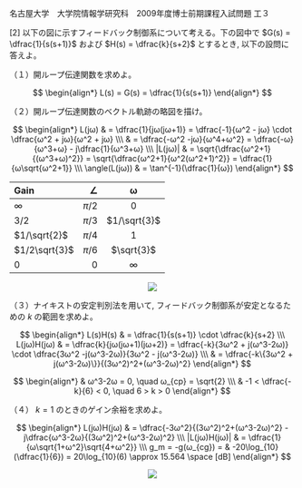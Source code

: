 名古屋大学　大学院情報学研究科　2009年度博士前期課程入試問題 工３

\[2] 以下の図に示すフィードバック制御系について考える。下の図中で $G(s) = \dfrac{1}{s(s+1)}$ および $H(s) = \dfrac{k}{s+2}$ とするとき, 以下の設問に答えよ。

（１）開ループ伝達関数を求めよ。

$$
    \begin{align*}
        L(s) = G(s) = \dfrac{1}{s(s+1)}
    \end{align*}
$$

（２）開ループ伝達関数のベクトル軌跡の略図を描け。

$$
    \begin{align*}
        L(jω) & = \dfrac{1}{jω(jω+1)} = \dfrac{-1}{ω^2 - jω} \cdot \dfrac{ω^2 + jω}{ω^2 + jω} \\\
        & = \dfrac{-ω^2 -jω}{ω^4+ω^2} = \dfrac{-ω}{ω^3+ω} - j\dfrac{1}{ω^3+ω} \\\
        |L(jω)| & = \sqrt{\dfrac{ω^2+1}{(ω^3+ω)^2}} = \sqrt{\dfrac{ω^2+1}{ω^2(ω^2+1)^2}} = \dfrac{1}{ω\sqrt{ω^2+1}} \\\
        \angle(L(jω)) & = \tan^{-1}(\dfrac{1}{ω}) 
    \end{align*}
$$

<center>

| Gain | $\angle$ | ω |
| :-----| ----: | :----: |
| $∞$ | $π/2$ | 0 |
| $3/2$ | $π/3$ | $1/\sqrt{3}$ |
| $1/\sqrt{2}$ | $π/4$ | 1 |
| $1/2\sqrt{3}$ | $π/6$ | $\sqrt{3}$ |
| $0$ | $0$ | ∞ |

</center>

<p align="center">
    <img src="https://gcdnb.pbrd.co/images/XIX51vdjeKU1.png?o=1"/>
</p>

（３）ナイキストの安定判別法を用いて, フィードバック制御系が安定となるための $k$ の範囲を求めよ。

$$
    \begin{align*}
        L(s)H(s) & = \dfrac{1}{s(s+1)} \cdot \dfrac{k}{s+2} \\\
        L(jω)H(jω) & = \dfrac{k}{jω(jω+1)(jω+2)} = \dfrac{-k}{3ω^2 + j(ω^3-2ω)} \cdot  \dfrac{3ω^2 -j(ω^3-2ω)}{3ω^2 - j(ω^3-2ω)} \\\
        & = \dfrac{-k\{3ω^2 + j(ω^3-2ω)\}}{(3ω^2)^2+(ω^3-2ω)^2}
    \end{align*}
$$

$$
    \begin{align*}
        & ω^3-2ω = 0, \quad ω_{cp} = \sqrt{2} \\\
        & -1 < \dfrac{-k}{6} < 0, \quad 6 > k > 0
    \end{align*}
$$

（４） $k = 1$ のときのゲイン余裕を求めよ。

$$
    \begin{align*}
        L(jω)H(jω) & = \dfrac{-3ω^2}{(3ω^2)^2+(ω^3-2ω)^2} - j\dfrac{ω^3-2ω}{(3ω^2)^2+(ω^3-2ω)^2} \\\
        |L(jω)H(jω)| & = \dfrac{1}{ω\sqrt{1+ω^2}\sqrt{4+ω^2}} \\\
        g_m = -g(ω_{cg}) = & -20\log_{10}(\dfrac{1}{6}) = 20\log_{10}(6) \approx 15.564 \space [dB]
    \end{align*}
$$

<p align="center">
    <img src="https://gcdnb.pbrd.co/images/hdcr58TBRAAD.png?o=1"/>
</p>
